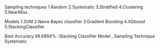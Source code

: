 Sampling techniques
1.Random
2.Systematic
3.Stratified
4.Clustering
5.NearMiss

Models
1.SVM
2.Naive Bayes classifier
3.Gradient Boosting
4.XGboost
5.StackingClassifier

Best Accuracy 98.6894% -Stacking Classifier Model , Sampling Technique Systematic
